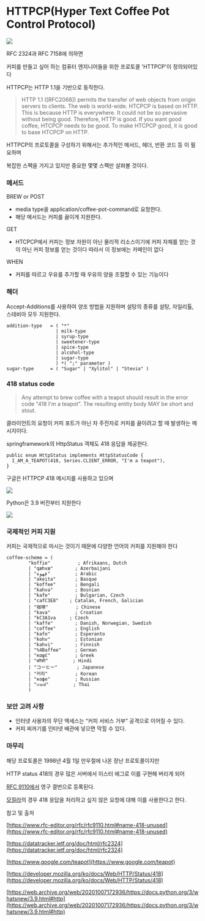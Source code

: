 # HTTPCP(Hyper Text Coffee Pot Control Protocol) 


![](510f3229-72dc-49f1-b8ac-9653f8a936ba.png)

RFC 2324과 RFC 7158에 의하면

커피를 만들고 싶어 하는 컴퓨터 엔지니어들을 위한 프로토콜 'HTTPCP'이 정의되어있다

HTTPCP는 HTTP 1.1을 기반으로 동작한다.

> HTTP 1.1 (\[RFC2068\]) permits the transfer of web objects from origin servers to clients. The web is world-wide. HTCPCP is based on HTTP. This is because HTTP is everywhere. It could not be so pervasive without being good. Therefore, HTTP is good. If you want good coffee, HTCPCP needs to be good. To make HTCPCP good, it is good to base HTCPCP on HTTP.

HTTPCP의 프로토콜을 구성하기 위해서는 추가적인 메서드, 헤더, 반환 코드 등 이 필요하며

복잡한 스펙을 가지고 있지만 중요한 몇몇 스펙만 살펴볼 것이다.

### 메서드

BREW or POST

*   media type을 application/coffee-pot-command로 요청한다.
*   해당 메서드는 커피를 끓이게 지원한다.

GET

*   HTCPCP에서 커피는 정보 자원이 아닌 물리적 리소스이기에 커피 자체를 얻는 것이 아닌 커피 정보를 얻는 것이다 따라서 이 정보에는 카페인이 없다

WHEN

*   커피를 따르고 우유를 추가할 때 우유의 양을 조절할 수 있는 기능이다

### 해더

Accept-Additions를 사용하여 양조 방법을 지원하며 설탕의 종류를 설탕, 자일리톨, 스테비아 모두 지원한다.

    addition-type   = ( "*"
                      | milk-type
                      | syrup-type
                      | sweetener-type
                      | spice-type
                      | alcohol-type
                      | sugar-type
                      ) *( ";" parameter )
    sugar-type      = ( "Sugar" | "Xylitol" | "Stevia" )
    

### 418 status code

> Any attempt to brew coffee with a teapot should result in the error code "418 I'm a teapot". The resulting entity body MAY be short and stout.

클라이언트의 요청이 커피 포트가 아닌 차 주전자로 커피를 끓이려고 할 때 발생하는 메시지이다.

springframework의 HttpStatus 객체도 418 응답을 제공한다.

    public enum HttpStatus implements HttpStatusCode {
      I_AM_A_TEAPOT(418, Series.CLIENT_ERROR, "I'm a teapot"),
    }

구글은 HTTPCP 418 메시지를 사용하고 있으며

![](2af1dab1-32fa-4817-a745-e76c2ec1a7ea.png)

Python은 3.9 버전부터 지원한다

![](a3eab00e-7717-47fd-b781-e231306afc41.png)

### 국제적인 커피 지원

커피는 국제적으로 마시는 것이기 때문에 다양한 언어의 커피를 지원해야 한다

    coffee-scheme = (
            "koffie"          ; Afrikaans, Dutch
            | "qæhvæ"        ; Azerbaijani
            | "قهوة"         ; Arabic
            | "akeita"       ; Basque
            | "koffee"       ; Bengali
            | "kahva"        ; Bosnian
            | "kafe"         ; Bulgarian, Czech
            | "cafC3E8"    ; Catalan, French, Galician
            | "咖啡"          ; Chinese
            | "kava"         ; Croatian
            | "kC3A1va     ; Czech
            | "kaffe"        ; Danish, Norwegian, Swedish
            | "coffee"       ; English
            | "kafo"         ; Esperanto
            | "kohv"         ; Estonian
            | "kahvi"        ; Finnish
            | "%4Baffee"     ; German
            | "καφέ"         ; Greek
            | "कौफी"         ; Hindi
            | "コーヒー"       ; Japanese
            | "커피"          ; Korean
            | "кофе"         ; Russian
            | "กาแฟ"         ; Thai
            )
    

### 보안 고려 사항

*   인터넷 사용자의 무단 액세스는 “커피 서비스 거부” 공격으로 이어질 수 있다.
*   커피 찌꺼기를 인터넷 배관에 넣으면 막힐 수 있다.

### 마무리

해당 프로토콜은 1998년 4월 1일 만우절에 나온 장난 프로토콜이지만

HTTP status 418의 경우 많은 서버에서 이스터 에그로 이를 구현해 버리게 되어

[RFC 9110에서](https://www.rfc-editor.org/rfc/rfc9110.html#name-418-unused) 영구 결번으로 등록된다.

[모질라](https://developer.mozilla.org/ko/docs/Web/HTTP/Status/418)의 경우 418 응답을 처리하고 싶지 않은 요청에 대해 이를 사용한다고 한다.

참고 및 출처

[https://www.rfc-editor.org/rfc/rfc9110.html#name-418-unused](https://www.rfc-editor.org/rfc/rfc9110.html#name-418-unused)

[https://datatracker.ietf.org/doc/html/rfc2324](https://datatracker.ietf.org/doc/html/rfc2324)

[https://www.google.com/teapot](https://www.google.com/teapot)

[https://developer.mozilla.org/ko/docs/Web/HTTP/Status/418](https://developer.mozilla.org/ko/docs/Web/HTTP/Status/418)

[https://web.archive.org/web/20201007172936/https://docs.python.org/3/whatsnew/3.9.html#http](https://web.archive.org/web/20201007172936/https://docs.python.org/3/whatsnew/3.9.html#http)